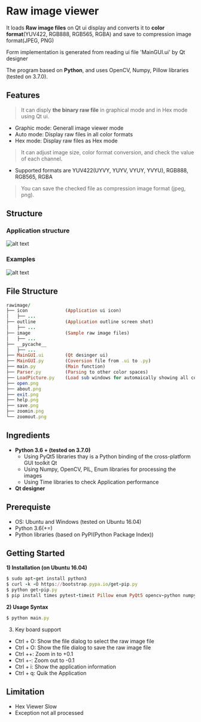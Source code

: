 # Raw image viewer
It loads **Raw image files** on Qt ui display and converts it to **color format**(YUV422, RGB888, RGB565, RGBA) 
and save to compression image format(JPEG, PNG)

Form implementation is generated from reading ui file 'MainGUI.ui' by Qt designer

The program based on **Python**, and uses OpenCV, Numpy, Pillow libraries (tested on 3.7.0).

## Features
> It can disply **the binary raw file** in graphical mode and in Hex mode using Qt ui. 
* Graphic mode: Generall image viewer mode
* Auto mode: Display raw files in all color formats
* Hex mode: Display raw files as Hex mode
> It can adjust image size, color format conversion, and check the value of each channel.
* Supported formats are YUV422(UYVY, YUYV, VYUY, YVYU), RGB888, RGB565, RGBA
> You can save the checked file as compression image format (jpeg, png).

## Structure
### Application structure
![alt text](https://github.com/mayakim0913/rawimage/tree/ongoing/outline/Slide1.PNG)

### Examples
![alt text](https://github.com/mayakim0913/rawimage/tree/ongoing/outline/Slide2.PNG)


## File Structure
```ruby
rawimage/
├── icon              (Application ui icon)
│   ├── ...
├── outline           (Application outline screen shot)
│   ├── ...
├── image             (Sample raw image files)
│   ├── ...
├── __pycache__
│   ├── ...
├── MainGUI.ui        (Qt desinger ui)
├── MainGUI.py        (Coversion file from .ui to .py)
├── main.py           (Main function)
├── Parser.py         (Parsing to other color spaces)
├── LoadPicture.py    (Load sub windows for automaically showing all color spaces)
├── open.png
├── about.png
├── exit.png
├── help.png
├── save.png
├── zoomin.png
└── zoomout.png
```

## Ingredients
* **Python 3.6 + (tested on 3.7.0)**
  * Using PyQt5 libraries thay is a Python binding of the cross-platform GUI toolkit Qt
  * Using Numpy, OpenCV, PIL, Enum libraries for processing the images
  * Using Time libraries to check Application performance
* **Qt designer**


## Prerequiste
* OS: Ubuntu and Windows (tested on Ubuntu 16.04)
* Python 3.6(+=)
* Python libraries (based on PyPI(Python Package Index))


## Getting Started 
**1) Installation (on Ubuntu 16.04)**
```ruby
$ sudo apt-get install python3
$ curl -k -O https://bootstrap.pypa.io/get-pip.py
$ python get-pip.py
$ pip install times pytest-timeit Pillow enum PyQt5 opencv-python numpy
```

**2) Usage Syntax**
```ruby
$ python main.py
```

3) Key board support
* Ctrl + O: Show the file dialog to select the raw image file
* Ctrl + O: Show the file dialog to save the raw image file
* Ctrl ++: Zoom in to +0.1
* Ctrl +-: Zoom out to -0.1
* Ctrl + i: Show the application information
* Ctrl + q: Quik the Application

## Limitation
* Hex Viewer Slow
* Exception not all processed

